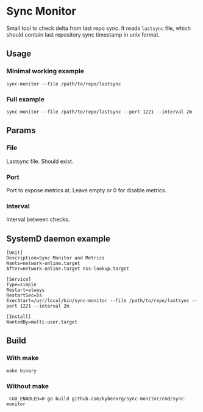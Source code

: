 # Sync Monitor
Small tool to check delta from last repo sync. 
It reads `lastsync` file, which should contain last repository sync timestamp in unix format.

## Usage
### Minimal working example
```shell
sync-monitor --file /path/to/repo/lastsync
```
### Full example
```shell
sync-monitor --file /path/to/repo/lastsync --port 1221 --interval 2m
```

## Params
### File
Lastsync file. Should exist.

### Port
Port to expose metrics at. Leave empty or 0 for disable metrics.

### Interval
Interval between checks.

## SystemD daemon example
```unit file (systemd)
[Unit]
Description=Sync Monitor and Metrics
Wants=network-online.target
After=network-online.target nss-lookup.target

[Service]
Type=simple
Restart=always
RestartSec=5s
ExecStart=/usr/local/bin/sync-monitor --file /path/to/repo/lastsync --port 1221 --interval 2m

[Install]
WantedBy=multi-user.target
```

## Build
### With make
```shell
make binary
```

### Without make
```shell
 CGO_ENABLED=0 go build github.com/kyberorg/sync-monitor/cmd/sync-monitor
```
